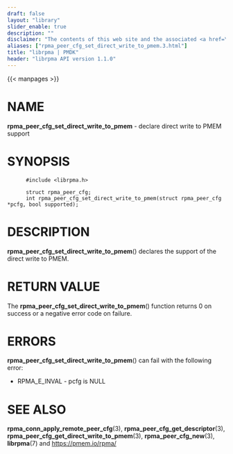 ```yaml
---
draft: false
layout: "library"
slider_enable: true
description: ""
disclaimer: "The contents of this web site and the associated <a href=\"https://github.com/pmem\">GitHub repositories</a> are BSD-licensed open source."
aliases: ["rpma_peer_cfg_set_direct_write_to_pmem.3.html"]
title: "librpma | PMDK"
header: "librpma API version 1.1.0"
---
```

{{< manpages >}}

[comment]: <> (SPDX-License-Identifier: BSD-3-Clause)
[comment]: <> (Copyright 2020-2023, Intel Corporation)

# NAME

**rpma_peer_cfg_set_direct_write_to_pmem** - declare direct write to
PMEM support

# SYNOPSIS

          #include <librpma.h>

          struct rpma_peer_cfg;
          int rpma_peer_cfg_set_direct_write_to_pmem(struct rpma_peer_cfg *pcfg, bool supported);

# DESCRIPTION

**rpma_peer_cfg_set_direct_write_to_pmem**() declares the support of the
direct write to PMEM.

# RETURN VALUE

The **rpma_peer_cfg_set_direct_write_to_pmem**() function returns 0 on
success or a negative error code on failure.

# ERRORS

**rpma_peer_cfg_set_direct_write_to_pmem**() can fail with the following
error:

-   RPMA_E\_INVAL - pcfg is NULL

# SEE ALSO

**rpma_conn_apply_remote_peer_cfg**(3),
**rpma_peer_cfg_get_descriptor**(3),
**rpma_peer_cfg_get_direct_write_to_pmem**(3), **rpma_peer_cfg_new**(3),
**librpma**(7) and https://pmem.io/rpma/
